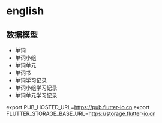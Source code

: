 # english
## 数据模型
- 单词
- 单词小组
- 单词单元
- 单词书
- 单词学习记录
- 单词小组学习记录
- 单词单元学习记录 

export PUB_HOSTED_URL=https://pub.flutter-io.cn 
export FLUTTER_STORAGE_BASE_URL=https://storage.flutter-io.cn
